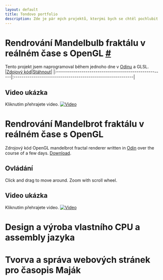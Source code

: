 ```yaml
---
layout: default
title: Tondovo portfolio
description: Zde je pár mých projektů, kterými bych se chtěl pochlubit.
---
```

# Rendrování Mandelbulb fraktálu v reálném čase s OpenGL [\#](#rendrování-mandelbulb-fraktálu-v-reálném-čase-s-opengl-)
Tento projekt jsem naprogramoval během jednoho dne v [Odinu](http://odin-lang.org) a GLSL.<br/>
|[Zdojový kód](https://github.com/TonikHorkel/mandelbulb)|[Stáhnout](https://github.com/TonikHorkel/mandelbulb/releases)|
|:-------------------------------------------------------|:-------------------------------------------------------------|
## Video ukázka
Kliknutím přehrajete video.
[![Video](https://i.ytimg.com/vi_webp/u2-VxtBswD4/maxresdefault.webp)](https://www.youtube.com/watch?v=u2-VxtBswD4)
# Rendrování Mandelbrot fraktálu v reálném čase s OpenGL
Zdrojový kód
OpenGL mandelbrot fractal renderer written in [Odin](http://odin-lang.org) over the course of a few days. [Download](https://github.com/TonikHorkel/mandelbrot/releases).<br/>
## Ovládání
Click and drag to move around. Zoom with scroll wheel.
## Video ukázka
Kliknutím přehrajete video.
[![Video](https://i.ytimg.com/vi_webp/9uYSgWLRBX0/maxresdefault.webp)](https://www.youtube.com/watch?v=9uYSgWLRBX0)
# Design a výroba vlastního CPU a assembly jazyka

# Tvorva a správa webových stránek pro časopis Maják
